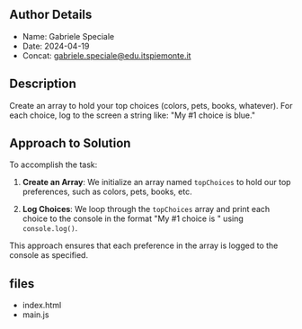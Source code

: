 ## Author Details

* Name: Gabriele Speciale
* Date: 2024-04-19
* Concat: gabriele.speciale@edu.itspiemonte.it





## Description

Create an array to hold your top choices (colors, pets, books, whatever).
For each choice, log to the screen a string like: "My #1 choice is blue."





## Approach to Solution

To accomplish the task:

1. **Create an Array**: We initialize an array named `topChoices` to hold our top preferences, such as colors, pets, books, etc.

2. **Log Choices**: We loop through the `topChoices` array and print each choice to the console in the format "My #1 choice is 
<choice>" using `console.log()`.

This approach ensures that each preference in the array is logged to the console as specified.






## files

* index.html
* main.js

